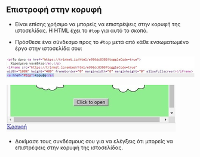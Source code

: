 ## Επιστροφή στην κορυφή

+ Είναι επίσης χρήσιμο να μπορείς να επιστρέψεις στην κορυφή της ιστοσελίδας. Η HTML έχει το `#top` για αυτό το σκοπό.

+ Πρόσθεσε ένα σύνδεσμο προς το `#top` μετά από κάθε ενσωματωμένο έργο στην ιστοσελίδα σου:

![screenshot](images/showcase-top-code.png)

![screenshot](images/showcase-top-output.png)

+ Δοκίμασε τους συνδέσμους σου για να ελέγξεις ότι μπορείς να επιστρέφεις στην κορυφή της ιστοσελίδας.